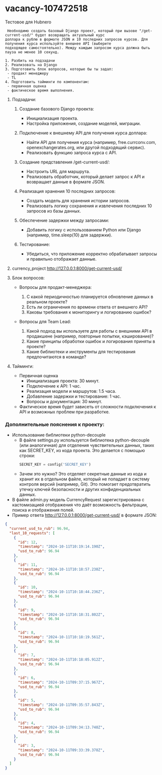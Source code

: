 # vacancy-107472518
Тестовое для Hubnero

```text
 Необходимо создать базовый Django проект, который при вызове "/get-current-usd/" будет возвращать актуальный курс 
доллара к рублю в формате JSON и 10 последних запросов курсов. Для получения курса используйте внешнее API (выберите 
подходящее самостоятельно). Между каждым запросом курса должна быть пауза не менее 10 секунд. 

1. Разбить на подзадачи 
2. Реализовать на Django 
3. Подготовить блок вопросов, которые бы ты задал: 
 - продакт менеджеру 
 - TL 
4. Подготовить тайминги по компонентам: 
 - первичная оценка 
 - фактическое время выполнения.
```
1. Подзадачи:
   1. Создание базового Django проекта:
      - Инициализация проекта.
      - Настройка приложения, создание моделей, миграции.
      
   2. Подключение к внешнему API для получения курса доллара:
      - Найти API для получения курса (например, free.currconv.com, openexchangerates.org, или другой подходящий сервис).
      - Реализовать функцию запроса курса с API.

   3. Создание представления /get-current-usd/:
      - Настроить URL для маршрута.
      - Реализовать обработчик, который делает запрос к API и возвращает данные в формате JSON.
      
   4. Реализация хранения 10 последних запросов:
      - Создать модель для хранения истории запросов.
      - Реализовать логику сохранения и извлечения последних 10 запросов из базы данных.
      
   5. Обеспечение задержки между запросами:
      - Добавить логику с использованием Python или Django (например, time.sleep(10) для задержки).
      
   6. Тестирование:
      - Убедиться, что приложение корректно обрабатывает запросы и правильно отображает данные.
      
2. currency_project http://127.0.0.1:8000/get-current-usd/
3. Блок вопросов:
   - Вопросы для продакт-менеджера:
     1. С какой периодичностью планируется обновление данных в реальном проекте?
     2. Есть ли ограничения по времени ответа от внешнего API?
     3. Каковы требования к мониторингу и логированию ошибок?
  
   - Вопросы для Team Lead:
     1. Какой подход вы используете для работы с внешними API в продакшене (например, повторные попытки, кэширование)? 
     2. Какие принципы обработки ошибок и логирования приняты в проекте? 
     3. Какие библиотеки и инструменты для тестирования предпочитаются в команде?

4. Тайминги:
   - Первичная оценка
     - Инициализация проекта: 30 минут. 
     - Подключение к API: 1 час. 
     - Реализация модели и маршрутов: 1.5 часа. 
     - Добавление задержки и тестирование: 1 час. 
     - Вопросы и документация: 30 минут.
   - Фактическое время будет зависеть от сложности подключения к API и возможных проблем при разработке.


### Дополнительные пояснения к проекту:
- Использование библиотеки python-decouple 
  - В файле settings.py используется библиотека python-decouple (или аналогичная) для отделения чувствительных данных, таких как SECRET_KEY, из кода проекта. Это делается с помощью строки:
    ```python
    SECRET_KEY = config('SECRET_KEY')
    ```
  - Зачем это нужно? Это отделяет секретные данные из кода и хранит их в отдельном файле, который не попадает в систему контроля версий (например, Git). Это помогает предотвратить утечку ключей безопасности и других конфиденциальных данных.
- В файле admin.py модель CurrencyRequest зарегистрирована с кастомизацией отображения что даёт возможность фильтрации, поиска и отображения полей.
- Пример ответа http://127.0.0.1:8000/get-current-usd/ в формате JSON:
```json
{
  "current_usd_to_rub": 96.94,
  "last_10_requests": [
    {
      "id": 12,
      "timestamp": "2024-10-11T10:19:14.190Z",
      "usd_to_rub": 96.94
    },
    {
      "id": 11,
      "timestamp": "2024-10-11T10:18:57.238Z",
      "usd_to_rub": 96.94
    },
    {
      "id": 10,
      "timestamp": "2024-10-11T10:18:44.236Z",
      "usd_to_rub": 96.94
    },
    {
      "id": 9,
      "timestamp": "2024-10-11T10:18:31.802Z",
      "usd_to_rub": 96.94
    },
    {
      "id": 8,
      "timestamp": "2024-10-11T10:18:19.561Z",
      "usd_to_rub": 96.94
    },
    {
      "id": 7,
      "timestamp": "2024-10-11T10:18:05.912Z",
      "usd_to_rub": 96.94
    },
    {
      "id": 6,
      "timestamp": "2024-10-11T09:37:15.967Z",
      "usd_to_rub": 96.94
    },
    {
      "id": 5,
      "timestamp": "2024-10-11T09:35:57.843Z",
      "usd_to_rub": 96.94
    },
    {
      "id": 4,
      "timestamp": "2024-10-11T09:34:13.748Z",
      "usd_to_rub": 96.94
    },
    {
      "id": 3,
      "timestamp": "2024-10-11T09:33:39.378Z",
      "usd_to_rub": 96.94
    }
  ]
}
```